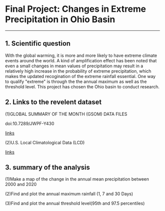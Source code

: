 # Final Project: Changes in Extreme Precipitation in Ohio Basin
***
## 1. Scientific question
With the global warming, it is more and more likely to have extreme climate events around the world. A kind of amplification effect has been noted that even a small changes in mean values of precipitation may result in a relatively high increase in the probability of extreme precipitation, which makes the updated recogination of the extreme rainfall essential. One way to qualify "extreme" is through the the annual maximum as well as the threshold level. This project has chosen the Ohio basin to conduct research.

## 2. Links to the revelent dataset

(1)GLOBAL SUMMARY OF THE MONTH (GSOM) DATA FILES

doi:10.7289/JWPF-Y430

[links](https://www.ncei.noaa.gov/metadata/geoportal/rest/metadata/item/gov.noaa.ncdc:C00947/html#)

(2)U.S. Local Climatological Data (LCD) 

[links](https://www.ncei.noaa.gov/access/metadata/landing-page/bin/iso?id=gov.noaa.ncdc:C00684)


## 3. summary of the analysis

(1)Make a map of the change in the annual mean precipitation between 2000 and 2020

(2)Find and plot the annual maximum rainfall (1, 7 and 30 Days)

(3)Find and plot the annual threshold level(95th and 97.5 percentiles)
  
